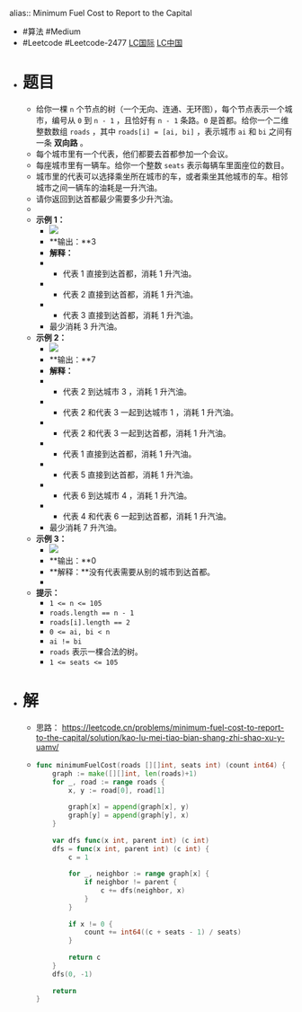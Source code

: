alias:: Minimum Fuel Cost to Report to the Capital
- #算法 #Medium
- #Leetcode #Leetcode-2477 [LC国际](https://leetcode.com/problems/minimum-fuel-cost-to-report-to-the-capital/) [LC中国](https://leetcode.cn/problems/minimum-fuel-cost-to-report-to-the-capital/)
- # 题目
	- 给你一棵 `n` 个节点的树（一个无向、连通、无环图），每个节点表示一个城市，编号从 `0` 到 `n - 1` ，且恰好有 `n - 1` 条路。`0` 是首都。给你一个二维整数数组 `roads` ，其中 `roads[i] = [ai, bi]` ，表示城市 `ai` 和 `bi` 之间有一条 **双向路** 。
	- 每个城市里有一个代表，他们都要去首都参加一个会议。
	- 每座城市里有一辆车。给你一个整数 `seats` 表示每辆车里面座位的数目。
	- 城市里的代表可以选择乘坐所在城市的车，或者乘坐其他城市的车。相邻城市之间一辆车的油耗是一升汽油。
	- 请你返回到达首都最少需要多少升汽油。
	-
	- **示例 1：**
		- ![](https://assets.leetcode.com/uploads/2022/09/22/a4c380025e3ff0c379525e96a7d63a3.png)
		- **输出：**3
		- **解释：**
		- - 代表 1 直接到达首都，消耗 1 升汽油。
		- - 代表 2 直接到达首都，消耗 1 升汽油。
		- - 代表 3 直接到达首都，消耗 1 升汽油。
		- 最少消耗 3 升汽油。
	- **示例 2：**
		- ![](https://assets.leetcode.com/uploads/2022/11/16/2.png)
		- **输出：**7
		- **解释：**
		- - 代表 2 到达城市 3 ，消耗 1 升汽油。
		- - 代表 2 和代表 3 一起到达城市 1 ，消耗 1 升汽油。
		- - 代表 2 和代表 3 一起到达首都，消耗 1 升汽油。
		- - 代表 1 直接到达首都，消耗 1 升汽油。
		- - 代表 5 直接到达首都，消耗 1 升汽油。
		- - 代表 6 到达城市 4 ，消耗 1 升汽油。
		- - 代表 4 和代表 6 一起到达首都，消耗 1 升汽油。
		- 最少消耗 7 升汽油。
	- **示例 3：**
		- ![](https://assets.leetcode.com/uploads/2022/09/27/efcf7f7be6830b8763639cfd01b690a.png)
		- **输出：**0
		- **解释：**没有代表需要从别的城市到达首都。
		-
	- **提示：**
		- `1 <= n <= 105`
		- `roads.length == n - 1`
		- `roads[i].length == 2`
		- `0 <= ai, bi < n`
		- `ai != bi`
		- `roads` 表示一棵合法的树。
		- `1 <= seats <= 105`
- # 解
	- 思路： https://leetcode.cn/problems/minimum-fuel-cost-to-report-to-the-capital/solution/kao-lu-mei-tiao-bian-shang-zhi-shao-xu-y-uamv/
	- ```go
	  func minimumFuelCost(roads [][]int, seats int) (count int64) {
	      graph := make([][]int, len(roads)+1)
	      for _, road := range roads {
	          x, y := road[0], road[1]
	          
	          graph[x] = append(graph[x], y)
	          graph[y] = append(graph[y], x)
	      }
	      
	      var dfs func(x int, parent int) (c int)
	      dfs = func(x int, parent int) (c int) {
	          c = 1
	          
	          for _, neighbor := range graph[x] {
	              if neighbor != parent {
	                  c += dfs(neighbor, x)
	              }
	          }
	          
	          if x != 0 {
	              count += int64((c + seats - 1) / seats)
	          }
	          
	          return c
	      }
	      dfs(0, -1)
	      
	      return
	  }
	  ```